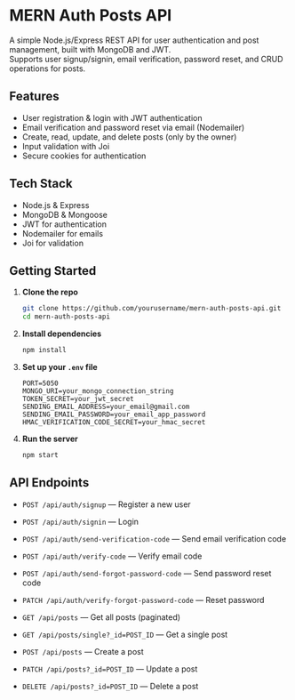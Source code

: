 # MERN Auth Posts API

A simple Node.js/Express REST API for user authentication and post management, built with MongoDB and JWT.  
Supports user signup/signin, email verification, password reset, and CRUD operations for posts.

## Features

- User registration & login with JWT authentication
- Email verification and password reset via email (Nodemailer)
- Create, read, update, and delete posts (only by the owner)
- Input validation with Joi
- Secure cookies for authentication

## Tech Stack

- Node.js & Express
- MongoDB & Mongoose
- JWT for authentication
- Nodemailer for emails
- Joi for validation

## Getting Started

1. **Clone the repo**
    ```bash
    git clone https://github.com/yourusername/mern-auth-posts-api.git
    cd mern-auth-posts-api
    ```

2. **Install dependencies**
    ```bash
    npm install
    ```

3. **Set up your `.env` file**
    ```
    PORT=5050
    MONGO_URI=your_mongo_connection_string
    TOKEN_SECRET=your_jwt_secret
    SENDING_EMAIL_ADDRESS=your_email@gmail.com
    SENDING_EMAIL_PASSWORD=your_email_app_password
    HMAC_VERIFICATION_CODE_SECRET=your_hmac_secret
    ```

4. **Run the server**
    ```bash
    npm start
    ```

## API Endpoints

- `POST /api/auth/signup` — Register a new user
- `POST /api/auth/signin` — Login
- `POST /api/auth/send-verification-code` — Send email verification code
- `POST /api/auth/verify-code` — Verify email code
- `POST /api/auth/send-forgot-password-code` — Send password reset code
- `PATCH /api/auth/verify-forgot-password-code` — Reset password

- `GET /api/posts` — Get all posts (paginated)
- `GET /api/posts/single?_id=POST_ID` — Get a single post
- `POST /api/posts` — Create a post
- `PATCH /api/posts?_id=POST_ID` — Update a post
- `DELETE /api/posts?_id=POST_ID` — Delete a post

##
